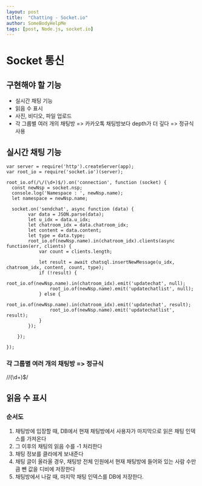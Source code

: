 ```yaml
---
layout: post
title:  "Chatting - Socket.io"
author: SomeBodyHelpMe
tags: [post, Node.js, socket.io]
---
```

# Socket 통신

## 구현해야 할 기능

* 실시간 채팅 기능
* 읽음 수 표시
* 사진, 비디오, 파일 업로드
* 각 그룹별 여러 개의 채팅방 => 카카오톡 채팅방보다 depth가 더 깊다 => 정규식 사용



## 실시간 채팅 기능

```
var server = require('http').createServer(app);
var root_io = require('socket.io')(server);

root_io.of(/\/(\d+)$/).on('connection', function (socket) {
  const newNsp = socket.nsp;
  console.log('Namespace : ', newNsp.name);
  let namespace = newNsp.name;
  
  socket.on('sendchat', async function (data) {
		var data = JSON.parse(data);
		let u_idx = data.u_idx;
		let chatroom_idx = data.chatroom_idx;
		let content = data.content;
		let type = data.type;
		root_io.of(newNsp.name).in(chatroom_idx).clients(async function(err, clients) {
			var count = clients.length;
			
			let result = await chatsql.insertNewMessage(u_idx, chatroom_idx, content, count, type);
			if (!result) {
				root_io.of(newNsp.name).in(chatroom_idx).emit('updatechat', null);
				root_io.of(newNsp.name).emit('updatechatlist', null);
			} else {
				root_io.of(newNsp.name).in(chatroom_idx).emit('updatechat', result);
				root_io.of(newNsp.name).emit('updatechatlist', result);
			}
		});
		
	});
  
});
```

### 각 그룹별 여러 개의 채팅방 => 정규식

/\/(\d+)$/



## 읽음 수 표시

### 순서도

1. 채팅방에 입장할 때, DB에서 현재 채팅방에서 사용자가 마지막으로 읽은 채팅 인덱스를 가져온다
2. 그 이후의 채팅의 읽음 수를 -1 처리한다
3. 채팅 정보를 클라에게 보내준다
4. 채팅 글이 올라올 경우, 채팅방 전체 인원에서 현재 채팅방에 들어와 있는 사람 수만큼 뺀 값을 디비에 저장한다
5. 채팅방에서 나갈 때, 마지막 채팅 인덱스를 DB에 저장한다.







